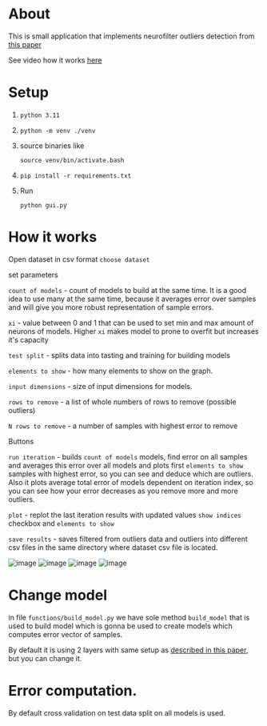 # About
This is small application that implements neurofilter outliers detection from [this paper](https://www.warse.org/IJATCSE/static/pdf/file/ijatcse139922020.pdf)

See video how it works [here](https://youtu.be/H-FMqUopDFw)
# Setup
1. `python 3.11`

2. `python -m venv ./venv`

3. source binaries like 

    `source venv/bin/activate.bash`

4. `pip install -r requirements.txt`
5. Run 

    `python gui.py`

# How it works
Open dataset in csv format
`choose dataset`

set parameters

`count of models` - count of models to build at the same time.
It is a good idea to use many at the same time, because it averages error over samples and will give you
more robust representation of sample errors.

`xi` - value between 0 and 1 that can be used to set min and max amount of neurons of models.
Higher `xi` makes model to prone to overfit but increases it's capacity

`test split` - splits data into tasting and training for building models

`elements to show` - how many elements to show on the graph.

`input dimensions` - size of input dimensions for models.

`rows to remove` - a list of whole numbers of rows to remove (possible outliers)

`N rows to remove` - a number of samples with highest error to remove



Buttons

`run iteration` - builds `count of models` models, find error on all samples and averages this error over all models
and plots first `elements to show` samples with highest error, so you can see and deduce which are outliers.
Also it plots average total error of models dependent on iteration index, so you can see how your error decreases as you remove more and more outliers.

`plot` - replot the last iteration results with updated values `show indices` checkbox and `elements to show`

`save results` - saves filtered from outliers data and outliers into different csv files in the same directory where dataset csv file is located.

![image](https://github.com/Kemsekov/python-outliers-detector/assets/57869319/08b677c7-4b8e-40fc-9dcd-51ccc48a46a5)
![image](https://github.com/Kemsekov/python-outliers-detector/assets/57869319/6f277f19-4e1c-43b5-ae22-8f9ec07d4400)
![image](https://github.com/Kemsekov/python-outliers-detector/assets/57869319/6cea5a85-a048-4870-8a8e-cd59a1e139d1)
![image](https://github.com/Kemsekov/python-outliers-detector/assets/57869319/a51f5b57-69c4-45fc-8f2f-5bebc4dff411)


# Change model
in file `functions/build_model.py` we have sole method `build_model` that is used to build model which is gonna be used to create models which computes error vector of samples.

By default it is using 2 layers with same setup as [described in this paper](https://www.warse.org/IJATCSE/static/pdf/file/ijatcse139922020.pdf), but you can change it.

# Error computation.

By default cross validation on test data split on all models is used.


